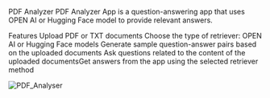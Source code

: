 PDF Analyzer
PDF Analyzer App is a question-answering app that uses OPEN AI or Hugging Face model to provide relevant answers.

Features
Upload PDF or TXT documents
Choose the type of retriever: OPEN AI or Hugging Face models
Generate sample question-answer pairs based on the uploaded documents
Ask questions related to the content of the uploaded documentsGet answers from the app using the selected retriever method

![PDF_Analyser](https://github.com/abhirbhandary/my-project/assets/123348366/af6e997d-49ca-43b9-bb85-31b29b6f9148)

